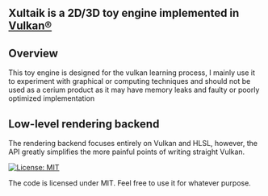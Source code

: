 
  ##               Xultaik is a 2D/3D toy engine implemented in [Vulkan®](https://www.khronos.org/vulkan/)



## Overview
This toy engine is designed for the vulkan learning process, I mainly use it to experiment with graphical or computing techniques and should not be used as a cerium product as it may have memory leaks and faulty or poorly optimized implementation

## Low-level rendering backend
The rendering backend focuses entirely on Vulkan and HLSL, however, the API greatly simplifies the more painful points of writing straight Vulkan.




[![License: MIT](https://img.shields.io/badge/License-MIT-yellow.svg)](https://github.com/FaberSanZ/Vultaik/blob/master/LICENSE) 

The code is licensed under MIT. Feel free to use it for whatever purpose.
